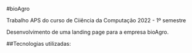 #bioAgro

Trabalho APS do curso de Ciiência da Computação 2022 - 1º semestre<br>

Desenvolvimento de uma landing page para a empresa bioAgro.<br>

##Tecnologias utilizadas:
